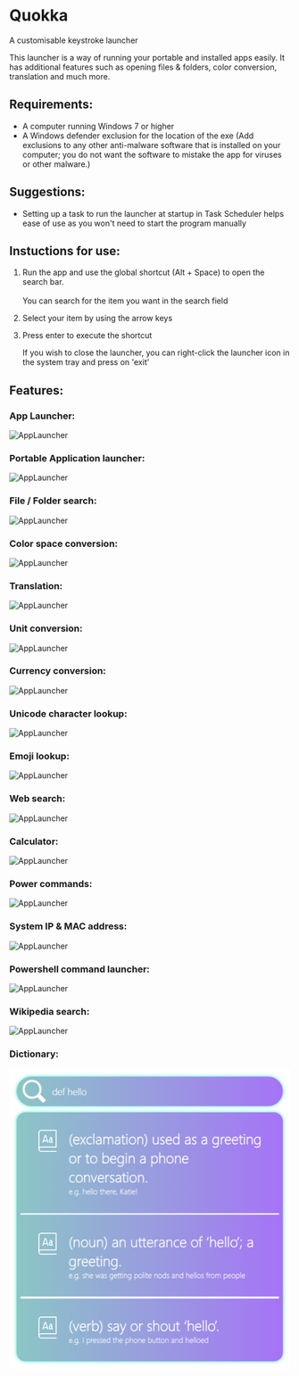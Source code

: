 # Quokka
A customisable keystroke launcher

This launcher is a way of running your portable and installed apps easily. It has additional features such as opening files & folders, color conversion, translation and much more.

## Requirements:
 - A computer running Windows 7 or higher
 - A Windows defender exclusion for the location of the exe (Add exclusions to any other anti-malware software that is installed on your computer; you do not want the software to mistake the app for viruses or other malware.)

## Suggestions:
 - Setting up a task to run the launcher at startup in Task Scheduler helps ease of use as you won't need to start the program manually

## Instuctions for use:
1. Run the app and use the global shortcut (Alt + Space) to open the search bar.<br><br>
    You can search for the item you want in the search field
2. Select your item by using the arrow keys
3. Press enter to execute the shortcut

    If you wish to close the launcher, you can right-click the launcher icon in the system tray and press on 'exit'

## Features:
### App Launcher:
![AppLauncher]()
<br>
### Portable Application launcher:
![AppLauncher]()
<br>
### File / Folder search:
![AppLauncher]()
<br>
### Color space conversion:
![AppLauncher]()
<br>
### Translation:
![AppLauncher]()
<br>
### Unit conversion:
![AppLauncher]()
<br>
### Currency conversion:
![AppLauncher]()
<br>
### Unicode character lookup:
![AppLauncher]()
<br>
### Emoji lookup:
![AppLauncher]()
<br>
### Web search:
![AppLauncher]()
<br>
### Calculator:
![AppLauncher]()
<br>
### Power commands:
![AppLauncher]()
<br>
### System IP & MAC address:
![AppLauncher]()
<br>
### Powershell command launcher:
![AppLauncher]()
<br>
### Wikipedia search:
![AppLauncher]()
<br>
### Dictionary:
![LanucherScreenshot1](https://raw.githubusercontent.com/Faeq-F/Quokka/main/docs/QuokkaPreview.png)

